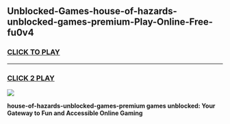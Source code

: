 
## Unblocked-Games-house-of-hazards-unblocked-games-premium-Play-Online-Free-fu0v4
<h3>
<a href="https://premium76.site?title=house-of-hazards-unblocked-games-premium&ref=26A">CLICK TO PLAY</a></h3>
<hr>

<h3>
<a href="https://premium76.site?title=house-of-hazards-unblocked-games-premium&ref=26A">CLICK 2 PLAY</a>
  
</h3>

<a href="https://premium76.site?title=house-of-hazards-unblocked-games-premium&ref=26A"><img src="https://clearcache.store/games.png"></a>


**house-of-hazards-unblocked-games-premium games unblocked: Your Gateway to Fun and Accessible Online Gaming**
